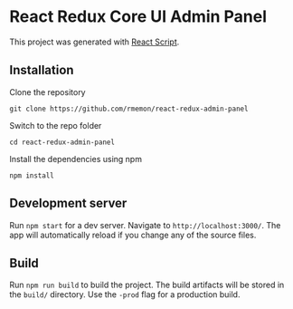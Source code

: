 # React Redux Core UI Admin Panel

This project was generated with [React Script](https://www.npmjs.com/package/react-scripts).

## Installation

Clone the repository

    git clone https://github.com/rmemon/react-redux-admin-panel

Switch to the repo folder

    cd react-redux-admin-panel

Install the dependencies using npm

    npm install

## Development server

Run `npm start` for a dev server. Navigate to `http://localhost:3000/`. The app will automatically reload if you change any of the source files.


## Build

Run `npm run build` to build the project. The build artifacts will be stored in the `build/` directory. Use the `-prod` flag for a production build.